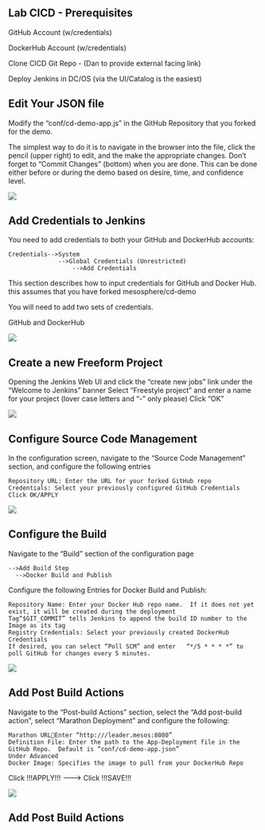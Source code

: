 ## Lab CICD - Prerequisites

GitHub Account (w/credentials)

DockerHub Account (w/credentials)

Clone CICD Git Repo - (Dan to provide external facing link)

Deploy Jenkins in DC/OS (via the UI/Catalog is the easiest)

## Edit Your JSON file

Modify the “conf/cd-demo-app.js” in the GitHub Repository that you forked for the demo.

The simplest way to do it is to navigate in the browser into the file, click the pencil (upper right) to edit, and the make the appropriate changes.  Don’t forget to “Commit Changes” (bottom) when you are done.
This can be done either before or during the demo based on desire, time, and confidence level.


![](https://i.imgur.com/R4iyLmx.png)

## Add Credentials to Jenkins

You need to add credentials to both your GitHub and DockerHub accounts:
```
Credentials-->System     
              -->Global Credentials (Unrestricted)          
                  -->Add Credentials   
```

This section describes how to input credentials for GitHub and Docker Hub.  this assumes that you have forked mesosphere/cd-demo

You will need to add two sets of credentials.

GitHub and DockerHub

![](https://i.imgur.com/ZBBxiVw.png)

## Create a new Freeform Project

Opening the Jenkins Web UI and click the “create new jobs” link under the “Welcome to Jenkins” banner
Select “Freestyle project” and enter a name for your project (lover case letters and “-” only please)
Click “OK”

![](https://i.imgur.com/snQOEAk.png)

## Configure Source Code Management

In the configuration screen, navigate to the “Source Code Management” section, and configure the following entries
```
Repository URL: Enter the URL for your forked GitHub repo
Credentials: Select your previously configured GitHub Credentials
Click OK/APPLY
```
![](https://i.imgur.com/MRtjjH2.png)

## Configure the Build

Navigate to the “Build” section of the configuration page
```
-->Add Build Step
  -->Docker Build and Publish
```
Configure the following Entries for Docker Build and Publish:
```
Repository Name: Enter your Docker Hub repo name.  If it does not yet exist, it will be created during the deployment
Tag“$GIT_COMMIT” tells Jenkins to append the build ID number to the Image as its tag
Registry Credentials: Select your previously created DockerHub Credentials
If desired, you can select “Poll SCM” and enter   “*/5 * * * *” to poll GitHub for changes every 5 minutes.
```
![](https://i.imgur.com/cRrSE4Z.png)

## Add Post Build Actions

Navigate to the “Post-build Actions” section, select the “Add post-build action”, select “Marathon Deployment” and configure the following:
```
Marathon URLEnter “http:///leader.mesos:8080”
Definition File: Enter the path to the App-Deployment file in the GitHub Repo.  Default is “conf/cd-demo-app.json”
Under Advanced
Docker Image: Specifies the image to pull from your DockerHub Repo
```
Click !!!APPLY!!! ---> Click !!!SAVE!!!

![](https://i.imgur.com/RSK1HJB.png)

## Add Post Build Actions

